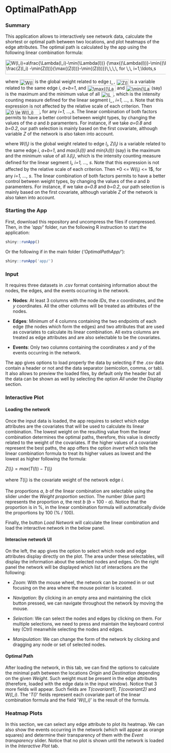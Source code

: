 # OptimalPathApp

### Summary
This application allows to interactively see network data, calculate the shortest or optimal path between two locations, and plot heatmaps of the edge attributes. The optimal path is calculated by the app using the following linear combination formula:

<img src="https://bit.ly/3vBZ9dF" align="center" border="0" alt="W(l_i)=a\frac{\Lambda(l_i)-\min(\Lambda(l))} {\max{(\Lambda(l))}-\min{(\Lambda(l))} }+b \frac{Z(l_i) -\min(Z(l))}{\max{(Z(l))}-\min{(Z(l))}}\,\,\,\, for \,\, i=1,\ldots,s" width="617" height="46" />

where <img src="https://bit.ly/3LjDCNm" align="center" border="0" alt="W(l_i)" width="44" height="18" /> is the global weight related to edge <img src="https://bit.ly/3Lcrhuv" align="center" border="0" alt="l_i" width="12" height="18" />, <img src="https://bit.ly/3L5PmD3" align="center" border="0" alt="Z(l_i)" width="39" height="18" /> is a variable related to the same edge *i*, *a+b=1*, and <img src="https://bit.ly/3EK19Vp" align="center" border="0" alt="\max{(\Lambda(l))}" width="89" height="18" /> and <img src="https://bit.ly/3vz3EFX" align="center" border="0" alt="\min{\Lambda(l))}" width="76" height="18" /> (say) is the maximum and the minimum value of all <img src="https://bit.ly/3OuepSz" align="center" border="0" alt="\Lambda(l_i)" width="39" height="18" />, which is the intensity counting measure defined for the linear segment <img src="https://bit.ly/3Lcrhuv" align="center" border="0" alt="l_i" width="12" height="18" />, *i=1, ..., s*. Note that this expression is not affected by the relative scale of each criterion. Then <img src="https://bit.ly/3Mr3tTJ" align="center" border="0" alt="0 \le W(l_i) \le 1" width="108" height="18" />, for any *i=1, ...,s*. The linear combination of both factors permits to have a better control between weight types, by changing the values of the *a* and *b* paramenters. For instance, if we take *a=0.8* and *b=0.2*, our path selection is mainly based on the first covariate, although variable *Z* of the network is also taken into account.

where *W(l<sub>i</sub>)* is the global weight related to edge *l<sub>i</sub>*, *Z(l<sub>i</sub>)* is a variable related to the same edge *i*, *a+b=1*, and *max(λ(l))* and *min(λ(l))* (say) is the maximum and the minimum value of all *λ(l<sub>i</sub>)*, which is the intensity counting measure defined for the linear segment *l<sub>i</sub>*, *i=1, ..., s*. Note that this expression is not affected by the relative scale of each criterion. Then *0 <= W(l<sub>i</sub>) <= 1$, for any *i=1, ..., s*. The linear combination of both factors permits to have a better control between weight types, by changing the values of the *a* and *b* paramenters. For instance, if we take *a=0.8* and *b=0.2*, our path selection is mainly based on the first covariate, although variable *Z* of the network is also taken into account.


### Starting the App
First, download this repository and uncompress the files if compressed. Then, in the *'app/'* folder, run the following R instruction to start the application:

``` r
shiny::runApp()
```

Or the following if in the main folder (*'OptimalPathApp/'*):
``` r
shiny::runApp('app/')
```

### Input
It requires three datasets in .csv format containing information about the nodes, the edges, and the events occurring in the network. 

 - **Nodes**: At least 3 columns with the node *IDs*, the *x* coordinates, and the *y* coordinates. All the other columns will be treated as attributes of the nodes.
 
 - **Edges**: Minimum of 4 columns containing the two endpoints of each edge (the nodes which form the edges) and two attributes that are used as covariates to calculate its linear combination. All extra columns are treated as edge attributes and are also selectable to be the covariates.
 
 - **Events**: Only two columns containing the coordinates *x* and *y* of the events occurring in the network.
 
 
The app gives options to load properly the data by selecting if the .csv data contain a header or not and the data separator (semicolon, comma, or tab). It also allows to preview the loaded files, by default only the header but all the data can be shown as well by selecting the option *All* under the *Display* section.


### Interactive Plot

#### Loading the network
Once the input data is loaded, the app requires to select which edge attributes are the covariates that will be used to calculate its linear combination. The lowest weight on the resulting value from the linear combination determines the optimal paths, therefore, this value is directly related to the weight of the covariates. If the higher values of a covariate represent the best paths, the app offers the option *invert* which tells the linear combination formula to treat its higher values as lowest and the lowest as higher following the formula:

$Z(l_i)=max(T(l))-T(l_i)$

where $T(l_i)$ is the covariate weight of the network edge $i$.

The proportions *a*, *b* of the linear combination are selectable using the slider under the *Weight proportion* section. The number (blue part) represents the proportion *a*, the rest *b* (*b* = 100 - *a*). Notice that the proportion is in %, in the linear combination formula will automatically divide the proportions by 100 (% / 100).

Finally, the button *Load Network* will calculate the linear combination and load the interactive network in the below panel.
<br/>

#### Interacive network UI
On the left, the app gives the option to select which node and edge attributes display directly on the plot. The area under these selectables, will display the information about the selected nodes and edges. On the right panel the network will be displayed which list of interactions are the following:

 - *Zoom*: With the mouse wheel, the network can be zoomed in or out focusing on the area where the mouse pointer is located.
 
 - *Navigation*: By clicking in an empty area and maintaining the click button pressed, we can navigate throughout the network by moving the mouse.
 
 - *Selection*: We can select the nodes and edges by clicking on them. For multiple selections, we need to press and maintain the keyboard control key (Ctrl) meanwhile selecting the nodes and edges.
 
 - *Manipulation*: We can change the form of the network by clicking and dragging any node or set of selected nodes.

#### Optimal Path

After loading the network, in this tab, we can find the options to calculate the minimal path between the locations *Origin* and *Destination* depending on the given  *Weight*. Such weight must be present in the edge attributes (therefore, loaded with the edge data in the input window). Notice that 3 more fields will appear. Such fields are *T(covariant1)*, *T(covariant2)* and *W(l_i)*. The '*T()*' fields represent each covariate part of the linear combination formula and the field '*W(l_i)*' is the result of the formula.


### Heatmap Plots

In this section, we can select any edge attribute to plot its heatmap. We can also show the events occurring in the network (which will appear as orange squares) and determine their transparency of them with the *Event transparency* slider. Notice that no plot is shown until the network is loaded in the *Interactive Plot* tab.










